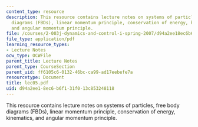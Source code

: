 ```yaml
---
content_type: resource
description: This resource contains lecture notes on systems of particles, free body
  diagrams (FBDs), linear momentum principle, conservation of energy, kinematics,
  and angular momentum principle.
file: /courses/2-003j-dynamics-and-control-i-spring-2007/d94a2ee18ec6b6f131f013c853248118_lec05.pdf
file_type: application/pdf
learning_resource_types:
- Lecture Notes
ocw_type: OCWFile
parent_title: Lecture Notes
parent_type: CourseSection
parent_uid: ff6105c6-0132-46bc-ca99-ad17eebefe7a
resourcetype: Document
title: lec05.pdf
uid: d94a2ee1-8ec6-b6f1-31f0-13c853248118
---
```

This resource contains lecture notes on systems of particles, free body diagrams (FBDs), linear momentum principle, conservation of energy, kinematics, and angular momentum principle.


